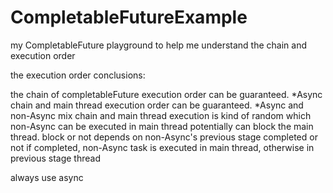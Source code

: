 # CompletableFutureExample
my CompletableFuture playground to help me understand the chain and execution order
 
   the execution order conclusions:
   
   the chain of completableFuture execution order can be guaranteed.
   *Async chain and main thread execution order can be guaranteed.
   *Async and non-Async mix chain and main thread execution is kind of random
   which non-Async can be executed in main thread potentially can block the main thread.
   block or not depends on non-Async's previous stage completed or not
   if completed, non-Async task is executed in main thread, otherwise in previous stage thread
   
   always use async
